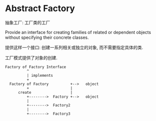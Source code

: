 # Abstract Factory

抽象工厂: 工厂类的工厂

Provide an interface for creating families of related or dependent objects without specifying their concrete classes.

提供这样一个接口: 创建一系列相关或独立的对象, 而不需要指定具体的类.

工厂模式提供了对象的创建.

```plain
Factory of Factory Interface
          ^
          | implements
          +
  Factory of Factory          +-->   object
          +                   |
      create                  |
          +-------->  Factory +-->   object
          |
          +-------->  Factory2
          |
          +-------->  Factory3

```

